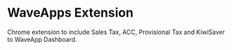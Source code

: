 # WaveApps Extension

Chrome extension to include Sales Tax, ACC, Provisional Tax and KiwiSaver to WaveApp Dashboard.
